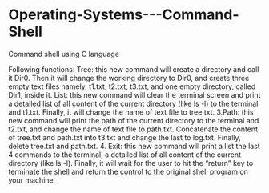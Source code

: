 # Operating-Systems---Command-Shell
Command shell using C language 

Following functions:
Tree: this new command will create a directory and call it Dir0. Then it will change the working
directory to Dir0, and create three empty text files namely, t1.txt, t2.txt, t3.txt, and one empty
directory, called Dir1, inside it.
List: this new command will clear the terminal screen and print a detailed list of all content of
the current directory (like ls -l) to the terminal and t1.txt. Finally, it will change the name of text
file to tree.txt.
3.Path: this new command will print the path of the current directory to the terminal and t2.txt,
and change the name of text file to path.txt. Concatenate the content of tree.txt and path.txt
into t3.txt and change the last to log.txt. Finally, delete tree.txt and path.txt.
4. Exit: this new command will print a list the last 4 commands to the terminal, a detailed list of all
content of the current directory (like ls -l). Finally, it will wait for the user to hit the “return” key
to terminate the shell and return the control to the original shell program on your machine
